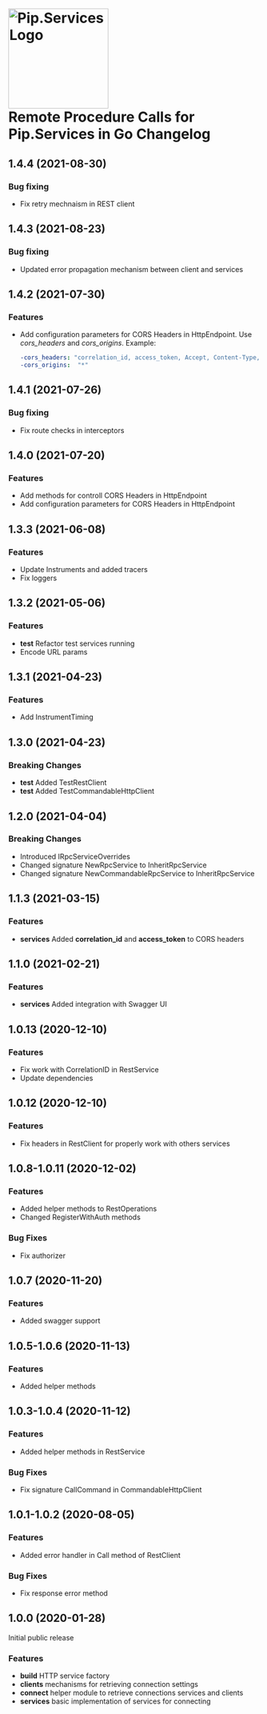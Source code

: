 # <img src="https://uploads-ssl.webflow.com/5ea5d3315186cf5ec60c3ee4/5edf1c94ce4c859f2b188094_logo.svg" alt="Pip.Services Logo" width="200"> <br/> Remote Procedure Calls for Pip.Services in Go Changelog

## <a name="1.4.4"></a> 1.4.4 (2021-08-30)
### Bug fixing
* Fix retry mechnaism in REST client

## <a name="1.4.3"></a> 1.4.3 (2021-08-23)
### Bug fixing
* Updated error propagation mechanism between client and services

## <a name="1.4.2"></a> 1.4.2 (2021-07-30)
### Features
* Add configuration parameters for CORS Headers in HttpEndpoint. Use *cors_headers* and *cors_origins*.
  Example:
  ```yml
  -cors_headers: "correlation_id, access_token, Accept, Content-Type, Content-Length, X-CSRF-Token"
  -cors_origins:  "*"
  ```
## <a name="1.4.1"></a> 1.4.1 (2021-07-26)
### Bug fixing
- Fix route checks in interceptors

## <a name="1.4.0"></a> 1.4.0 (2021-07-20)
### Features
* Add methods for controll CORS Headers in HttpEndpoint
* Add configuration parameters for CORS Headers in HttpEndpoint

## <a name="1.3.3"></a> 1.3.3 (2021-06-08)
### Features
* Update Instruments and added tracers
* Fix loggers
## <a name="1.3.2"></a> 1.3.2 (2021-05-06)
### Features
* **test** Refactor test services running
* Encode URL params

## <a name="1.3.1"></a> 1.3.1 (2021-04-23) 

### Features
* Add InstrumentTiming 

## <a name="1.3.0"></a> 1.3.0 (2021-04-23) 

### Breaking Changes
* **test** Added TestRestClient
* **test** Added TestCommandableHttpClient

## <a name="1.2.0"></a> 1.2.0 (2021-04-04) 

### Breaking Changes
* Introduced IRpcServiceOverrides
* Changed signature NewRpcService to InheritRpcService
* Changed signature NewCommandableRpcService to InheritRpcService

## <a name="1.1.3"></a> 1.1.3 (2021-03-15)

### Features
* **services** Added **correlation_id** and **access_token** to CORS headers

## <a name="1.1.0"></a> 1.1.0 (2021-02-21)

### Features
* **services** Added integration with Swagger UI

## <a name="1.0.13"></a> 1.0.13 (2020-12-10) 

### Features
* Fix work with CorrelationID in RestService
* Update dependencies

## <a name="1.0.12"></a> 1.0.12 (2020-12-10) 

### Features
* Fix headers in  RestClient for properly work with others services 

## <a name="1.0.8-1.0.11"></a> 1.0.8-1.0.11 (2020-12-02) 

### Features
* Added helper methods to RestOperations
* Changed RegisterWithAuth methods

### Bug Fixes
* Fix authorizer

## <a name="1.0.7"></a> 1.0.7 (2020-11-20) 

### Features
* Added swagger support

## <a name="1.0.5-1.0.6"></a> 1.0.5-1.0.6 (2020-11-13) 

### Features
* Added helper methods

## <a name="1.0.3-1.0.4"></a> 1.0.3-1.0.4 (2020-11-12) 

### Features
* Added helper methods in RestService

### Bug Fixes
* Fix signature CallCommand in CommandableHttpClient

## <a name="1.0.1-1.0.2"></a> 1.0.1-1.0.2 (2020-08-05) 

### Features
* Added error handler in Call method of RestClient

### Bug Fixes
* Fix response error method

## <a name="1.0.0"></a> 1.0.0 (2020-01-28) 

Initial public release

### Features
* **build** HTTP service factory
* **clients** mechanisms for retrieving connection settings
* **connect** helper module to retrieve connections services and clients
* **services** basic implementation of services for connecting

